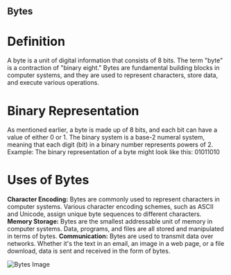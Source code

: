 ## Bytes

# Definition
A byte is a unit of digital information that consists of 8 bits. The term "byte" is a contraction of "binary eight." 
Bytes are fundamental building blocks in computer systems, and they are used to represent characters, store data, and execute various operations.

# Binary Representation
As mentioned earlier, a byte is made up of 8 bits, and each bit can have a value of either 0 or 1. 
The binary system is a base-2 numeral system, meaning that each digit (bit) in a binary number represents powers of 2.
Example: The binary representation of a byte might look like this: 01011010

# Uses of Bytes
**Character Encoding:** Bytes are commonly used to represent characters in computer systems. Various character encoding schemes, such as ASCII and Unicode, assign unique byte sequences to different characters.
**Memory Storage:** Bytes are the smallest addressable unit of memory in computer systems. Data, programs, and files are all stored and manipulated in terms of bytes.
**Communication:** Bytes are used to transmit data over networks. Whether it's the text in an email, an image in a web page, or a file download, data is sent and received in the form of bytes.

![Bytes Image](https://scontent-ord5-2.xx.fbcdn.net/v/t1.18169-9/10801563_10152325847311222_4130332589331047097_n.jpg?_nc_cat=104&ccb=1-7&_nc_sid=908e45&_nc_ohc=rJ-a4q06EnEAX_lfVhx&_nc_ht=scontent-ord5-2.xx&oh=00_AfDhtkBrIVw1V8gwYr1DWOpU4R5jtGyAiHiIKxI36tSO0Q&oe=659AEABF)
